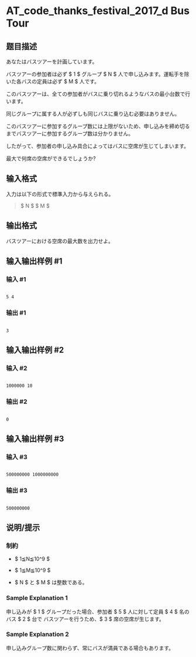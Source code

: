 # AT_code_thanks_festival_2017_d Bus Tour

## 题目描述

[problemUrl]: https://atcoder.jp/contests/code-thanks-festival-2017/tasks/code_thanks_festival_2017_d

あなたはバスツアーを計画しています。

バスツアーの参加者は必ず $ 1 $ グループ $ N $ 人で申し込みます。運転手を除いた各バスの定員は必ず $ M $ 人です。  
 このバスツアーは、全ての参加者がバスに乗り切れるようなバスの最小台数で行います。   
 同じグループに属する人が必ずしも同じバスに乗り込む必要はありません。

このバスツアーに参加するグループ数には上限がないため、申し込みを締め切るまでバスツアーに参加するグループ数は分かりません。   
 したがって、参加者の申し込み具合によってはバスに空席が生じてしまいます。   
 最大で何席の空席ができるでしょうか?

## 输入格式

入力は以下の形式で標準入力から与えられる。

> $ N $ $ M $

## 输出格式

バスツアーにおける空席の最大数を出力せよ。

## 输入输出样例 #1

### 输入 #1

```
5 4
```

### 输出 #1

```
3
```

## 输入输出样例 #2

### 输入 #2

```
1000000 10
```

### 输出 #2

```
0
```

## 输入输出样例 #3

### 输入 #3

```
500000000 1000000000
```

### 输出 #3

```
500000000
```

## 说明/提示

### 制約

- $ 1≦N≦10^9 $
- $ 1≦M≦10^9 $
- $ N $ と $ M $ は整数である。

### Sample Explanation 1

申し込みが $ 1 $ グループだった場合、参加者 $ 5 $ 人に対して定員 $ 4 $ 名のバス $ 2 $ 台で バスツアーを行うため、$ 3 $ 席の空席が生じます。

### Sample Explanation 2

申し込みグループ数に関わらず、常にバスが満員である場合もあります。